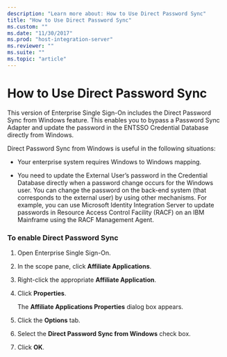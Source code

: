 ```yaml
---
description: "Learn more about: How to Use Direct Password Sync"
title: "How to Use Direct Password Sync"
ms.custom: ""
ms.date: "11/30/2017"
ms.prod: "host-integration-server"
ms.reviewer: ""
ms.suite: ""
ms.topic: "article"
---
```

# How to Use Direct Password Sync
This version of Enterprise Single Sign-On includes the Direct Password Sync from Windows feature. This enables you to bypass a Password Sync Adapter and update the password in the ENTSSO Credential Database directly from Windows.  
  
 Direct Password Sync from Windows is useful in the following situations:  
  
-   Your enterprise system requires Windows to Windows mapping.  
  
-   You need to update the External User’s password in the Credential Database directly when a password change occurs for the Windows user. You can change the password on the back-end system (that corresponds to the external user) by using other mechanisms. For example, you can use Microsoft Identity Integration Server to update passwords in Resource Access Control Facility (RACF) on an IBM Mainframe using the RACF Management Agent.  
  
### To enable Direct Password Sync  
  
1.  Open Enterprise Single Sign-On.  
  
2.  In the scope pane, click **Affiliate Applications**.  
  
3.  Right-click the appropriate **Affiliate Application**.  
  
4.  Click **Properties**.  
  
     The **Affiliate Applications Properties** dialog box appears.  
  
5.  Click the **Options** tab.  
  
6.  Select the **Direct Password Sync from Windows** check box.  
  
7.  Click **OK**.
